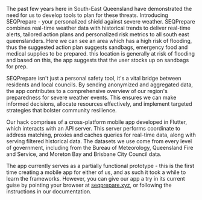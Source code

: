 The past few years here in South-East Queensland have demonstrated the need for us to develop tools to plan for these threats. Introducing SEQPrepare - your personalized shield against severe weather. SEQPrepare combines real-time weather data with historical trends to deliver real-time alerts, tailored action plans and personalized risk metrics to all south east queenslanders. Here we can see an area which has a high risk of flooding, thus the suggested action plan suggests sandbags, emergency food and medical supplies to be prepared. this location is generally at risk of flooding and based on this, the app suggests that the user stocks up on sandbags for prep.

SEQPrepare isn't just a personal safety tool, it's a vital bridge between residents and local councils. By sending anonymized and aggregated data, the app contributes to a comprehensive overview of our region's preparedness for severe weather events. This ensures we can make informed decisions, allocate resources effectively, and implement targeted strategies that bolster community resilience.

Our hack comprises of a cross-platform mobile app developed in Flutter, which interacts with an API server. This server performs coordinate to address matching, proxies and caches queries for real-time data, along with serving filtered historical data. The datasets we use come from every level of government, including from the Bureau of Meteorology, Queensland Fire and Service, and Moreton Bay and Brisbane City Council data.

The app currently serves as a partially functional prototype - this is the first time creating a mobile app for either of us, and as such it took a while to learn the frameworks. However, you can give our app a try in its current guise by pointing your browser at [seqprepare.xyz](https://seqprepare.xyz), or following the instructions in our documentation.
